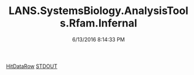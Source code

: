 ﻿---
title: LANS.SystemsBiology.AnalysisTools.Rfam.Infernal
date: 6/13/2016 8:14:33 PM
---

[HitDataRow](T-LANS.SystemsBiology.AnalysisTools.Rfam.Infernal.HitDataRow.html)
[STDOUT](T-LANS.SystemsBiology.AnalysisTools.Rfam.Infernal.STDOUT.html)
